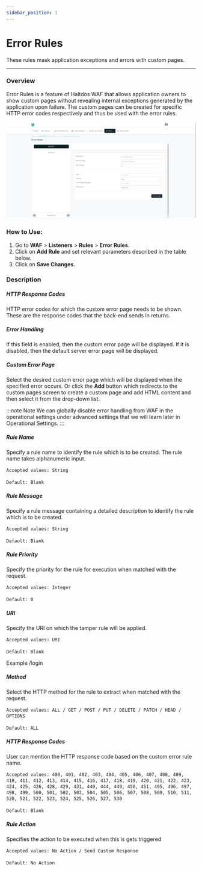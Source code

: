 ```yaml
---
sidebar_position: 1
---
```


# Error Rules
These rules mask application exceptions and errors with custom pages.

---

### Overview 
Error Rules is a feature of Haltdos WAF that allows application owners to show custom pages without revealing internal exceptions generated by the application upon failure. The custom pages can be created for specific HTTP error codes respectively and thus be used with the error rules.

![error rules](/img/waf/v8/docs/waf_error.png)

### How to Use:
1. Go to **WAF** > **Listeners** > **Rules** > **Error Rules**.
2. Click on **Add Rule** and set relevant parameters described in the table below.
3. Click on **Save Changes**.

### Description

##### **HTTP Response Codes**

HTTP error codes for which the custom error page needs to be shown. These are the response codes that the back-end sends in returns.

##### **Error Handling**

If this field is enabled, then the custom error page will be displayed. If it is disabled, then the default server error page will be displayed.

##### **Custom Error Page**

Select the desired custom error page which will be displayed when the specified error occurs. Or click the **Add** button which redirects to the custom pages screen to create a custom page and add HTML content and then select it from the drop-down list.

:::note Note
We can globally disable error handling from WAF in the operational settings under advanced settings that we will learn later in Operational Settings.
:::

##### **Rule Name**

Specify a rule name to identify the rule which is to be created. The rule name takes alphanumeric input.

    Accepted values: String

    Default: Blank  

##### **Rule Message**

Specify a rule message containing a detailed description to identify the rule which is to be created.

    Accepted values: String

    Default: Blank  

##### **Rule Priority**

Specify the priority for the rule for execution when matched with the request.

    Accepted values: Integer

    Default: 0  

##### **URI**

Specify the URI on which the tamper rule will be applied.

    Accepted values: URI

    Default: Blank  

Example /login

##### **Method**

Select the HTTP method for the rule to extract when matched with the request.

    Accepted values: ALL / GET / POST / PUT / DELETE / PATCH / HEAD / OPTIONS

    Default: ALL  

##### **HTTP Response Codes**

User can mention the HTTP response code based on the custom error rule name.

    Accepted values: 400, 401, 402, 403, 404, 405, 406, 407, 408, 409, 410, 411, 412, 413, 414, 415, 416, 417, 418, 419, 420, 421, 422, 423, 424, 425, 426, 428, 429, 431, 440, 444, 449, 450, 451, 495, 496, 497, 498, 499, 500, 501, 502, 503, 504, 505, 506, 507, 508, 509, 510, 511, 520, 521, 522, 523, 524, 525, 526, 527, 530

    Default: Blank  

##### **Rule Action**

Specifies the action to be executed when this is gets triggered

    Accepted values: No Action / Send Custom Response

    Default: No Action  
